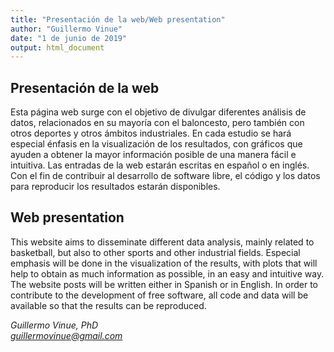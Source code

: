 ```yaml
---
title: "Presentación de la web/Web presentation"
author: "Guillermo Vinue"
date: "1 de junio de 2019"
output: html_document
---
```


## Presentación de la web

Esta página web surge con el objetivo de divulgar diferentes análisis de datos, relacionados en su mayoría con el baloncesto, pero también con otros deportes y otros ámbitos industriales. En cada estudio se hará especial énfasis en la visualización de los resultados, con gráficos que ayuden a obtener la mayor información posible de una manera fácil e intuitiva. Las entradas de la web estarán escritas en español o en inglés. Con el fin de contribuir al desarrollo de software libre, el código y los datos para reproducir los resultados estarán disponibles.

## Web presentation

This website aims to disseminate different data analysis, mainly related to basketball, but also to other sports and other industrial fields. Especial emphasis will be done in the visualization of the results, with plots that will help to obtain as much information as possible, in an easy and intuitive way. The website posts will be written either in Spanish or in English. In order to contribute to the development of free software, all code and data will be available so that the results can be reproduced.

*Guillermo Vinue, PhD*\
*guillermovinue@gmail.com*